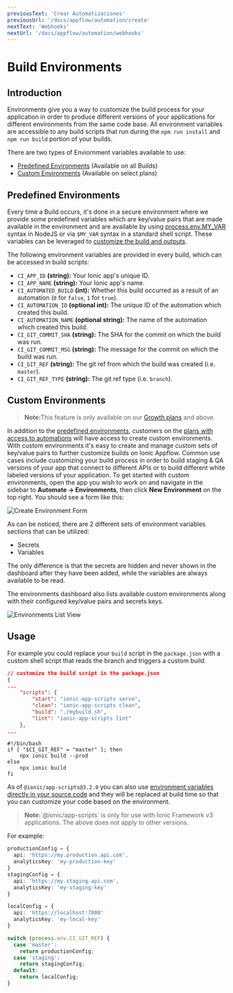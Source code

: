 ```yaml
---
previousText: 'Crear Automatizaciones'
previousUrl: '/docs/appflow/automation/create'
nextText: 'Webhooks'
nextUrl: '/docs/appflow/automation/webhooks'
---
```


# Build Environments

## Introduction

Environments give you a way to customize the build process for your application in order to produce different versions of your applications for different environments from the same code base. All environment variables are accessible to any build scripts that run during the `npm run install` and `npm run build` portion of your builds.

There are two types of Enviornment variables available to use:

* [Predefined Environments](#predefined-environments) (Available on all Builds)
* [Custom Environments](#custom-environments) (Available on select plans)

## Predefined Environments

Every time a Build occurs, it's done in a secure environment where we provide some predefined variables which are key/value pairs that are made available in the environment and are available by using [process.env.MY_VAR](https://nodejs.org/docs/latest-v8.x/api/process.html#process_process_env) syntax in NodeJS or via `$MY_VAR` syntax in a standard shell script. These variables can be leveraged to [customize the build and outputs](#usage).

The following environment variables are provided in every build, which can be accessed in build scripts:

* `CI_APP_ID` **(string):** Your Ionic app's unique ID.
* `CI_APP_NAME` **(string):** Your Ionic app's name.
* `CI_AUTOMATED_BUILD` **(int):** Whether this build occurred as a result of an automation (`0` for `false`, `1` for `true`).
* `CI_AUTOMATION_ID` **(optional int):** The unique ID of the automation which created this build.
* `CI_AUTOMATION_NAME` **(optional string):** The name of the automation which created this build.
* `CI_GIT_COMMIT_SHA` **(string):** The SHA for the commit on which the build was run.
* `CI_GIT_COMMIT_MSG` **(string):** The message for the commit on which the build was run.
* `CI_GIT_REF` **(string):** The git ref from which the build was created (i.e. `master`).
* `CI_GIT_REF_TYPE` **(string):** The git ref type (i.e. `branch`).

## Custom Environments

<blockquote>
  <p><b>Note:</b>This feature is only available on our <a href="/pricing">Growth plans</a> and above.</p>
</blockquote>

In addition to the [predefined environments](#predefined-environments), customers on the [plans with access to automations](/pricing) will have access to create custom environments. With custom environments it's easy to create and manage custom sets of key/value pairs to further customize builds on Ionic Appflow. Common use cases include customizing your build process in order to build staging & QA versions of your app that connect to different APIs or to build different white labeled versions of your application. To get started with custom environments, open the app you wish to work on and navigate in the sidebar to **Automate -> Environments**, then click **New Environment** on the top right. You should see a form like this:

![Create Environment Form](/docs/assets/img/appflow/ss-environments-create.png)

As can be noticed, there are 2 different sets of environment variables sections that can be utilized:

* Secrets
* Variables

The only difference is that the secrets are hidden and never shown in the dashboard after they have been added, while the variables are always available to be read.

The environments dashboard also lists available custom environments along with their configured key/value pairs and secrets keys.

![Environments List View](/docs/assets/img/appflow/ss-environments-list.png)

## Usage

For example you could replace your `build` script in the `package.json` with a custom shell script that reads the branch and triggers a custom build.

```json
// customize the build script in the package.json
{
...
    "scripts": {
        "start": "ionic-app-scripts serve",
        "clean": "ionic-app-scripts clean",
        "build": "./mybuild.sh",
        "lint": "ionic-app-scripts lint"
    },
...
```

    #!/bin/bash
    if [ "$CI_GIT_REF" = "master" ]; then
        npx ionic build --prod
    else
        npx ionic build
    fi
    

As of `@ionic/app-scripts@3.2.0` you can also use [environment variables directly in your source code](https://github.com/ionic-team/ionic-app-scripts#environments) and they will be replaced at build time so that you can customize your code based on the environment.

<blockquote>
  <p><b>Note:</b>`@ionic/app-scripts` is only for use with Ionic Framework v3 applications. The above does not apply to other versions.</p>
</blockquote>

For example:

```typescript
productionConfig = {
  api: 'https://my.production.api.com',
  analyticsKey: 'my-production-key'
}
stagingConfig = {
  api: 'https://my.staging.api.com',
  analyticsKey: 'my-staging-key'
}

localConfig = {
  api: 'https://localhost:7000'
  analyticsKey: 'my-local-key'
}

switch (process.env.CI_GIT_REF) {
  case 'master':
    return productionConfig;
  case 'staging':
    return stagingConfig;
  default:
    return localConfig;
}
```